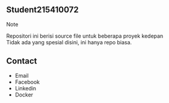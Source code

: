 ## Student215410072
> [!NOTE]  
> Repositori ini berisi source file untuk beberapa proyek kedepan  
> Tidak ada yang spesial disini, ini hanya repo biasa.


## Contact
- Email
- Facebook
- Linkedin
- Docker

<!--
> [!NOTE]
> Tester
-->
